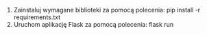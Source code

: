 1. Zainstaluj wymagane biblioteki za pomocą polecenia:
pip install -r requirements.txt
2. Uruchom aplikację Flask za pomocą polecenia:
flask run
